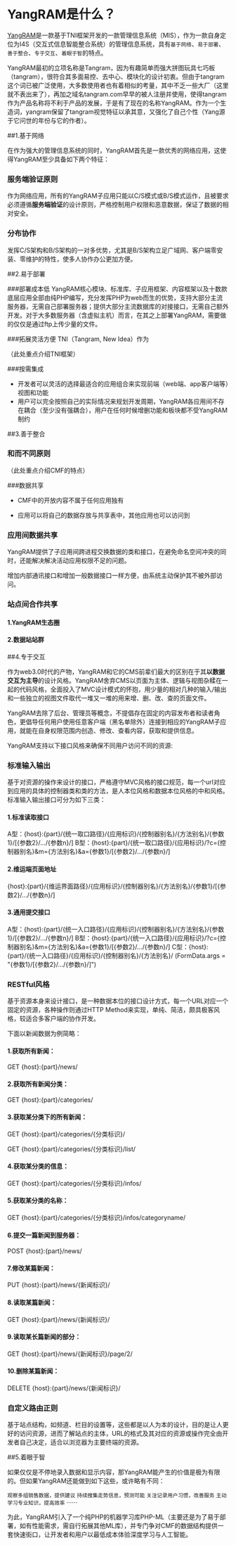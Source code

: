 # YangRAM是什么？

[YangRAM](http://www.yangram.com)是一款基于TNI框架开发的一款管理信息系统（MIS），作为一款自身定位为I4S（交互式信息智能整合系统）的管理信息系统，具有`基于网络`、`易于部署`、`善于整合`、`专于交互`、`着眼于智`的特点。

YangRAM最初的立项名称是Tangram，因为有趣简单而强大拼图玩具七巧板（tangram），很符合其多面易控、去中心、模块化的设计初衷。但由于tangram这个词已被广泛使用，大多数使用者也有着相似的考量，其中不乏一些大厂（这里就不表出来了），再加之域名tangram.com早早的被人注册并使用，使得tangram作为产品名称将不利于产品的发展，于是有了现在的名称YangRAM。作为一个生造词，yangram保留了tangram视觉特征以承其意，又强化了自己个性（Yang源于它问世的年份与它的作者）。



##1.基于网络

在作为强大的管理信息系统的同时，YangRAM首先是一款优秀的网络应用，这使得YangRAM至少具备如下两个特征：

### 服务端验证原则

作为网络应用，所有的YangRAM子应用只能以C/S模式或B/S模式运作，且被要求必须遵循**服务端验证**的设计原则，严格控制用户权限和恶意数据，保证了数据的相对安全。

### 分布协作

发挥C/S架构和B/S架构的一对多优势，尤其是B/S架构立足广域网、客户端零安装、零维护的特性，使多人协作办公更加方便。



##2.易于部署

###部署成本低
YangRAM核心模块、标准库、子应用框架、内容框架以及十数款底层应用全部由纯PHP编写，充分发挥PHP为web而生的优势，支持大部分主流服务器，无需自己部署服务器；提供大部分主流数据库的对接接口，无需自己额外开发。对于大多数服务器（含虚拟主机）而言，在其之上部署YangRAM，需要做的仅仅是通过ftp上传少量的文件。

###拓展灵活方便
TNI（Tangram, New Idea）作为

（此处重点介绍TNI框架）

###按需集成

- 开发者可以灵活的选择最适合的应用组合来实现前端（web端、app客户端等）视图和功能
- 用户可以完全按照自己的实际情况来规划开发周期，YangRAM各应用间不存在耦合（至少没有强耦合），用户在任何时候增删功能和板块都不受YangRAM制约



##3.善于整合

### 和而不同原则

（此处重点介绍CMF的特点）

###数据共享

- CMF中的开放内容不属于任何应用独有

- 应用可以将自己的数据存放与共享表中，其他应用也可以访问到

### 应用间数据共享

YangRAM提供了子应用间跨进程交换数据的类和接口，在避免命名空间冲突的同时，还能解决解决活动应用权限不足的问题。

增加内部通讯接口和增加一般数据接口一样方便，由系统主动保护其不被外部访问。

### 站点间合作共享

#### 1.YangRAM生态圈



#### 2.数据站站群





##4.专于交互

作为web3.0时代的产物，YangRAM和它的CMS前辈们最大的区别在于其**以数据交互为主导**的设计风格。YangRAM舍弃CMS以页面为主体、逻辑与视图杂糅在一起的代码风格，全面投入了MVC设计模式的怀抱，用少量的相对几种的输入/输出和一些独立的视图文件取代一堆又一堆的用来增、删、改、查的页面文件。

YangRAM去除了后台、管理员等概念，不提倡存在固定的内容发布者和读者角色，更倡导任何用户使用任意客户端（黑名单除外）连接到相应的YangRAM子应用，就能在自身权限范围内创造、修改、查看内容，获取和提供信息。

YangRAM支持以下接口风格来确保不同用户访问不同的资源:

### 标准输入输出

基于对资源的操作来设计的接口，严格遵守MVC风格的接口规范，每一个url对应到应用的具体的控制器类和类的方法，是人本位风格和数据本位风格的中和风格。标准输入输出接口可分为如下三类：

#### 1.标准读取接口
A型：{host}:{part}/{统一取口路径}/{应用标识}/{控制器别名}/{方法别名}/{参数1}/[{参数2}/…/{参数n}/]
B型：{host}:{part}/{统一取口路径}/{应用标识}/?c={控制器别名}&m={方法别名}&a={参数1}/[{参数2}/…/{参数n}/]

#### 2.维运端页面地址

{host}:{part}/{维运界面路径}/{应用标识}/{控制器别名}/{方法别名}/{参数1}/[{参数2}/…/{参数n}/]

#### 3.通用提交接口
A型：{host}:{part}/{统一入口路径}/{应用标识}/{控制器别名}/{方法别名}/{参数1}/[{参数2}/…/{参数n}/]
B型：{host}:{part}/{统一入口路径}/{应用标识}/?c={控制器别名}&m={方法别名}&a={参数1}/[{参数2}/…/{参数n}/]
C型：{host}:{part}/{统一入口路径}/{应用标识}/{控制器别名}/{方法别名}/     (FormData.args = "{参数1}/[{参数2}/…/{参数n}/]")

### RESTful风格

基于资源本身来设计接口，是一种数据本位的接口设计方式，每一个URL对应一个固定的资源，各种操作则通过HTTP Method来实现，单纯、简洁，颇具极客风格，较适合多客户端的协作开发。

下面以新闻数据为例简略：

#### 1.获取所有新闻：

GET   {host}:{part}/news/

#### 2.获取所有新闻分类：

GET   {host}:{part}/categories/

#### 3.获取某分类下的所有新闻：

GET   {host}:{part}/categories/{分类标识}/

GET   {host}:{part}/categories/{分类标识}/list/

#### 4.获取某分类的信息：

GET   {host}:{part}/categories/{分类标识}/infos/

#### 5.获取某分类的名称：

GET   {host}:{part}/categories/{分类标识}/infos/categoryname/

#### 6.提交一篇新闻到服务器：

POST   {host}:{part}/news/

#### 7.修改某篇新闻：

PUT   {host}:{part}/news/{新闻标识}/

#### 8.读取某篇新闻：

GET   {host}:{part}/news/{新闻标识}/

#### 9.读取某长篇新闻的部分：

GET   {host}:{part}/news/{新闻标识}/page/2/

#### 10.删除某篇新闻：

DELETE   {host}:{part}/news/{新闻标识}/

### 自定义路由正则

基于站点结构，如频道、栏目的设置等，这些都是以人为本的设计，目的是让人更好的访问资源，进而了解站点的主体，URL的格式及其对应的资源或操作完全由开发者自己决定，适合以浏览器为主要终端的资源。



##5.着眼于智

如果仅仅是不停地录入数据和显示内容，那YangRAM能产生的价值是极为有限的。但如果YangRAM还能做到如下这些，或许略有不同：

`观察多组销售数据，提供建议`
`持续搜集走势信息，预测可能`
`关注记录用户习惯，改善服务`
`主动学习专业知识，提高效率`
······

为此，YangRAM引入了一个纯PHP的机器学习库PHP-ML（主要还是为了易于部署，如有性能需求，需自行拓展其他ML库），并专门争对CMF的数据结构提供一套快速街口，让开发者和用户以最低成本体验深度学习与人工智能。

